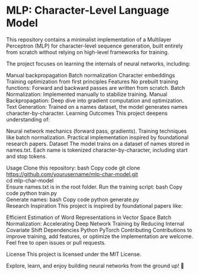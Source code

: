 # MLP: Character-Level Language Model
This repository contains a minimalist implementation of a Multilayer Perceptron (MLP) for character-level sequence generation, built entirely from scratch without relying on high-level frameworks for training.

The project focuses on learning the internals of neural networks, including:

Manual backpropagation
Batch normalization
Character embeddings
Training optimization from first principles
Features
No prebuilt training functions: Forward and backward passes are written from scratch.
Batch Normalization: Implemented manually to stabilize training.
Manual Backpropagation: Deep dive into gradient computation and optimization.
Text Generation: Trained on a names dataset, the model generates names character-by-character.
Learning Outcomes
This project deepens understanding of:

Neural network mechanics (forward pass, gradients).
Training techniques like batch normalization.
Practical implementation inspired by foundational research papers.
Dataset
The model trains on a dataset of names stored in names.txt. Each name is tokenized character-by-character, including start and stop tokens.

Usage
Clone this repository:
bash
Copy code
git clone https://github.com/yourusername/mlp-char-model.git  
cd mlp-char-model  
Ensure names.txt is in the root folder.
Run the training script:
bash
Copy code
python train.py  
Generate names:
bash
Copy code
python generate.py  
Research Inspiration
This project is inspired by foundational papers like:

Efficient Estimation of Word Representations in Vector Space
Batch Normalization: Accelerating Deep Network Training by Reducing Internal Covariate Shift
Dependencies
Python
PyTorch
Contributing
Contributions to improve training, add features, or optimize the implementation are welcome. Feel free to open issues or pull requests.

License
This project is licensed under the MIT License.

Explore, learn, and enjoy building neural networks from the ground up! 🚀
